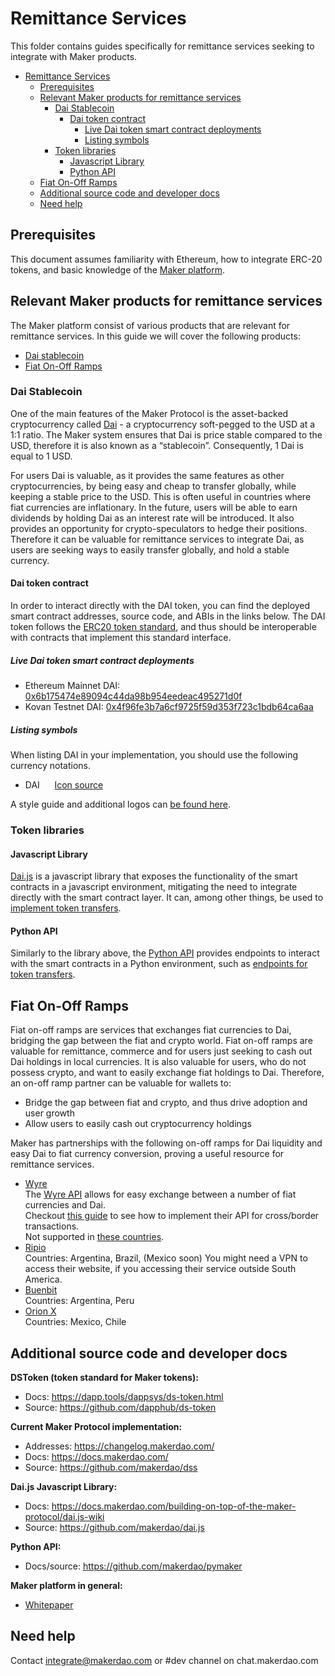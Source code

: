 # Remittance Services

This folder contains guides specifically for remittance services seeking to integrate with Maker products.

- [Remittance Services](#remittance-services)
  - [Prerequisites](#prerequisites)
  - [Relevant Maker products for remittance services](#relevant-maker-products-for-remittance-services)
    - [Dai Stablecoin](#dai-stablecoin)
      - [Dai token contract](#dai-token-contract)
        - [Live Dai token smart contract deployments](#live-dai-token-smart-contract-deployments)
        - [Listing symbols](#listing-symbols)
    - [Token libraries](#token-libraries)
      - [Javascript Library](#javascript-library)
      - [Python API](#python-api)
  - [Fiat On-Off Ramps](#fiat-on-off-ramps)
  - [Additional source code and developer docs](#additional-source-code-and-developer-docs)
  - [Need help](#need-help)

## Prerequisites

This document assumes familiarity with Ethereum, how to integrate ERC-20 tokens, and basic knowledge of the [Maker platform](https://www.makerdao.com).

## Relevant Maker products for remittance services

The Maker platform consist of various products that are relevant for remittance services. In this guide we will cover the following products:

- [Dai stablecoin](#dai-stablecoin)
- [Fiat On-Off Ramps](#fiat-on-off-ramps)

### Dai Stablecoin

One of the main features of the Maker Protocol is the asset-backed cryptocurrency called [Dai](https://makerdao.com/dai) - a cryptocurrency soft-pegged to the USD at a 1:1 ratio. The Maker system ensures that Dai is price stable compared to the USD, therefore it is also known as a “stablecoin”. Consequently, 1 Dai is equal to 1 USD.

For users Dai is valuable, as it provides the same features as other cryptocurrencies, by being easy and cheap to transfer globally, while keeping a stable price to the USD. This is often useful in countries where fiat currencies are inflationary. In the future, users will be able to earn dividends by holding Dai as an interest rate will be introduced. It also provides an opportunity for crypto-speculators to hedge their positions. Therefore it can be valuable for remittance services to integrate Dai, as users are seeking ways to easily transfer globally, and hold a stable currency.

#### Dai token contract

In order to interact directly with the DAI token, you can find the deployed smart contract addresses, source code, and ABIs in the links below.
The DAI token follows the [ERC20 token standard](https://github.com/ethereum/EIPs/blob/master/EIPS/eip-20.md), and thus should be interoperable with contracts that implement this standard interface.

##### Live Dai token smart contract deployments

- Ethereum Mainnet DAI: [0x6b175474e89094c44da98b954eedeac495271d0f](https://etherscan.io/address/0x6b175474e89094c44da98b954eedeac495271d0f#code)
- Kovan Testnet DAI: [0x4f96fe3b7a6cf9725f59d353f723c1bdb64ca6aa](https://kovan.etherscan.io/address/0x4f96fe3b7a6cf9725f59d353f723c1bdb64ca6aa#code)

##### Listing symbols

When listing DAI in your implementation, you should use the following currency notations.

- DAI&nbsp;&nbsp;&nbsp;&nbsp;&nbsp;&nbsp;[Icon source](https://www.notion.so/makerdao/Maker-Brand-ac517c82ff9a43089d0db5bb2ee045a4)

A style guide and additional logos can [be found here](https://www.notion.so/makerdao/Maker-Brand-ac517c82ff9a43089d0db5bb2ee045a4).

### Token libraries

#### Javascript Library

[Dai.js](https://docs.makerdao.com/building-on-top-of-the-maker-protocol/dai.js-wiki) is a javascript library that exposes the functionality of the smart contracts in a javascript environment, mitigating the need to integrate directly with the smart contract layer. It can, among other things, be used to [implement token transfers](https://github.com/makerdao/dai.js#usage).

#### Python API

Similarly to the library above, the [Python API](https://github.com/makerdao/pymaker) provides endpoints to interact with the smart contracts in a Python environment, such as [endpoints for token transfers](https://github.com/makerdao/pymaker#token-transfer).

## Fiat On-Off Ramps

Fiat on-off ramps are services that exchanges fiat currencies to Dai, bridging the gap between the fiat and crypto world. Fiat on-off ramps are valuable for remittance, commerce and for users just seeking to cash out Dai holdings in local currencies. It is also valuable for users, who do not possess crypto, and want to easily exchange fiat holdings to Dai. Therefore, an on-off ramp partner can be valuable for wallets to:

- Bridge the gap between fiat and crypto, and thus drive adoption and user growth
- Allow users to easily cash out cryptocurrency holdings

Maker has partnerships with the following on-off ramps for Dai liquidity and easy Dai to fiat currency conversion, proving a useful resource for remittance services.

- [Wyre](https://www.sendwyre.com/)\
The [Wyre API](https://www.sendwyre.com/docs/) allows for easy exchange between a number of fiat currencies and Dai.\
Checkout [this guide](/partners/wyre-guide-01/wyre-guide-01.md) to see how to implement their API for cross/border transactions.\
Not supported in [these countries](https://support.sendwyre.com/security/non-operational-states-in-us-and-countries).
- [Ripio](https://www.ripio.com/en/)\
Countries: Argentina, Brazil, (Mexico soon)
You might need a VPN to access their website, if you accessing their service outside South America.
- [Buenbit](https://www.buenbit.com/)\
Countries: Argentina, Peru
- [Orion X](https://orionx.com/)\
Countries: Mexico, Chile

## Additional source code and developer docs

**DSToken (token standard for Maker tokens):**

- Docs: <https://dapp.tools/dappsys/ds-token.html>
- Source: <https://github.com/dapphub/ds-token>

**Current Maker Protocol implementation:**

- Addresses: <https://changelog.makerdao.com/>
- Docs: <https://docs.makerdao.com/>
- Source: <https://github.com/makerdao/dss>

**Dai.js Javascript Library:**

- Docs: <https://docs.makerdao.com/building-on-top-of-the-maker-protocol/dai.js-wiki>
- Source: <https://github.com/makerdao/dai.js>

**Python API:**

- Docs/source: <https://github.com/makerdao/pymaker>

**Maker platform in general:**

- [Whitepaper](https://makerdao.com/whitepaper/)

## Need help

Contact integrate@makerdao.com or #dev channel on chat.makerdao.com

